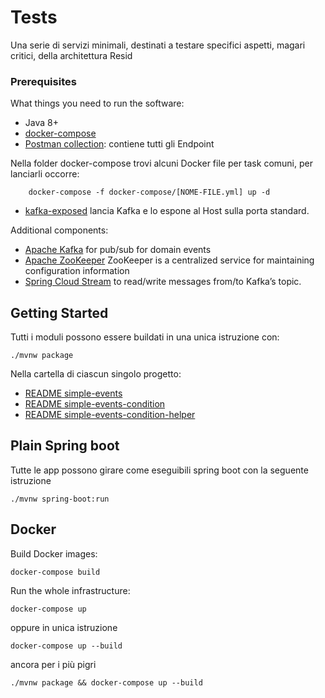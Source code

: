 # Tests

Una serie di servizi minimali, destinati a testare specifici aspetti, magari critici, della architettura Resid

### Prerequisites

What things you need to run the software:

-   Java 8+
-   [docker-compose](https://docs.docker.com/compose/)
-   [Postman collection](https://www.getpostman.com/collections/6071ab6ca5838d60f5d8): contiene tutti gli Endpoint

Nella folder docker-compose trovi alcuni Docker file per task comuni, per lanciarli occorre:

```
    docker-compose -f docker-compose/[NOME-FILE.yml] up -d
```

-   [kafka-exposed](http://gitlab.demaniodg.it/RESID/tests/tree/master/docker-compose/kafka-exposed.yml) lancia Kafka e lo espone al Host sulla porta standard.

Additional components:

-   [Apache Kafka](https://kafka.apache.org) for pub/sub for domain events
-   [Apache ZooKeeper](https://zookeeper.apache.org/) ZooKeeper is a centralized service for maintaining configuration information
-   [Spring Cloud Stream](https://cloud.spring.io/spring-cloud-stream/) to read/write messages from/to Kafka’s topic.

## Getting Started

Tutti i moduli possono essere buildati in una unica istruzione con:

```
./mvnw package
```

Nella cartella di ciascun singolo progetto:

-   [README simple-events](http://gitlab.demaniodg.it/RESID/tests/tree/master/simple-events)
-   [README simple-events-condition](http://gitlab.demaniodg.it/RESID/tests/tree/master/simple-events-condition)
-   [README simple-events-condition-helper](http://gitlab.demaniodg.it/RESID/tests/tree/master/simple-events-condition-helper)

## Plain Spring boot

Tutte le app possono girare come eseguibili spring boot con la seguente istruzione

```
./mvnw spring-boot:run
```

## Docker

Build Docker images:

```
docker-compose build
```

Run the whole infrastructure:

```
docker-compose up
```

oppure in unica istruzione

```
docker-compose up --build
```

ancora per i più pigri

```
./mvnw package && docker-compose up --build
```
